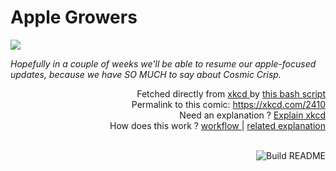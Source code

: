 # <b>Apple Growers</b>

[![](https://imgs.xkcd.com/comics/apple_growers.png)](https://xkcd.com/2410)

<i>Hopefully in a couple of weeks we&#39;ll be able to resume our apple-focused updates, because we have SO MUCH to say about Cosmic Crisp.</i>

<div align="right">
  Fetched directly from
  <a href="https://xkcd.com">
    xkcd
  </a>
  by
  <a href="https://github.com/Vanille-N/Vanille-N/blob/master/fetch">
    this bash script
  </a>
</div>
<div align="right">
  Permalink to this comic:
  <a href="https://xkcd.com/2410">
    https://xkcd.com/2410
  </a>
</div>
<div align="right">
  Need an explanation ?
  <a href="https://www.explainxkcd.com/wiki/index.php/2410">
    Explain xkcd
  </a>
</div>
<div align="right">
  How does this work ?
  <a href="https://github.com/Vanille-N/Vanille-N/blob/master/.github/workflows/build.yml">
    workflow
  </a>
  |
  <a href="https://simonwillison.net/2020/Jul/10/self-updating-profile-readme/">
    related explanation
  </a>
</div><br>

<a href="https://github.com/Vanille-N/Vanille-N/actions"><img src="https://github.com/Vanille-N/Vanille-N/workflows/Build%20README/badge.svg" align="right" alt="Build README"></a>
